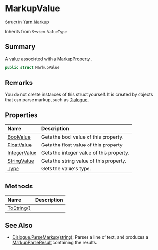 # MarkupValue

Struct in [Yarn.Markup](/api/csharp/yarn.markup.md)

Inherits from `System.ValueType`

## Summary


A value associated with a  <a href="yarn.markup.markupproperty.md">MarkupProperty</a> .


```csharp
public struct MarkupValue
```

## Remarks


You do not create instances of this struct yourself. It is created
by objects that can parse markup, such as  <a href="yarn.dialogue.md">Dialogue</a> .


## Properties

|Name|Description|
|:---|:---|
|[BoolValue](/api/csharp/yarn.markup.markupvalue.boolvalue.md)|Gets the bool value of this property.|
|[FloatValue](/api/csharp/yarn.markup.markupvalue.floatvalue.md)|Gets the float value of this property.|
|[IntegerValue](/api/csharp/yarn.markup.markupvalue.integervalue.md)|Gets the integer value of this property.|
|[StringValue](/api/csharp/yarn.markup.markupvalue.stringvalue.md)|Gets the string value of this property.|
|[Type](/api/csharp/yarn.markup.markupvalue.type.md)|Gets the value's type.|

## Methods

|Name|Description|
|:---|:---|
|[ToString()](/api/csharp/yarn.markup.markupvalue.tostring.md)||

## See Also

* [Dialogue.ParseMarkup\(string)](/api/csharp/yarn.dialogue.parsemarkup.md): Parses a line of text, and produces a  <a href="yarn.markup.markupparseresult.md">MarkupParseResult</a>  containing the results.

